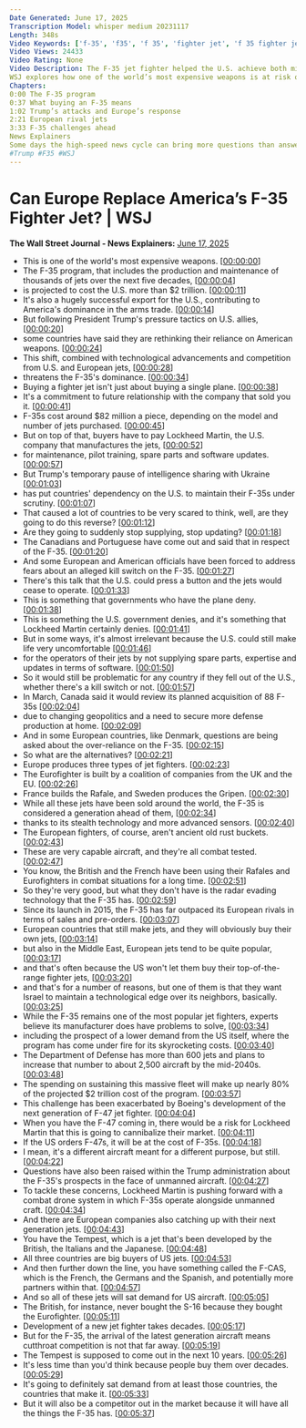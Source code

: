 ```yaml
---
Date Generated: June 17, 2025
Transcription Model: whisper medium 20231117
Length: 348s
Video Keywords: ['f-35', 'f35', 'f 35', 'fighter jet', 'f 35 fighter jet', 'trump', 'trump news', 'weapons', 'military', 'european jets', 'us exports', 'lockheed martin', 'lockheed martin f-35 lightning ii', 'us aid to ukraine', 'ukraine news', 'ukraine f35', 'geopolitics', 'eurofighter', 'france rafale', 'rafale fighter jet', 'gripen', 'sweden gripen', 'aviation', 'f35 fighter jet', 'military aircraft', 'range fighter', 'military aviation', 'us air force', 'department of defense', 'boeing', 'boeing f47', 'f47 fighter jet', 'trump f35', 'combat drones', 'wonews']
Video Views: 24433
Video Rating: None
Video Description: The F-35 jet fighter helped the U.S. achieve both military air superiority and billions in trade for years. But President Trump’s recent rhetoric has forced some American allies to reconsider their reliance on the aircraft and eye European alternatives like the U.K. and EU’s Eurofighter, France’s Rafale and Sweden’s Gripen. 
WSJ explores how one of the world’s most expensive weapons is at risk of losing its dominance. 
Chapters: 
0:00 The F-35 program
0:37 What buying an F-35 means
1:02 Trump’s attacks and Europe’s response
2:21 European rival jets
3:33 F-35 challenges ahead
News Explainers
Some days the high-speed news cycle can bring more questions than answers. WSJ’s news explainers break down the day's biggest stories into bite-size pieces to help you make sense of the news.
#Trump #F35 #WSJ
---
```


# Can Europe Replace America’s F-35 Fighter Jet? | WSJ
**The Wall Street Journal - News Explainers:** [June 17, 2025](https://www.youtube.com/watch?v=FFFP24_UH1U)
*  This is one of the world's most expensive weapons. [[00:00:00](https://www.youtube.com/watch?v=FFFP24_UH1U&t=0.0s)]
*  The F-35 program, that includes the production and maintenance of thousands of jets over the next five decades, [[00:00:04](https://www.youtube.com/watch?v=FFFP24_UH1U&t=4.5600000000000005s)]
*  is projected to cost the U.S. more than $2 trillion. [[00:00:11](https://www.youtube.com/watch?v=FFFP24_UH1U&t=11.0s)]
*  It's also a hugely successful export for the U.S., contributing to America's dominance in the arms trade. [[00:00:14](https://www.youtube.com/watch?v=FFFP24_UH1U&t=14.6s)]
*  But following President Trump's pressure tactics on U.S. allies, [[00:00:20](https://www.youtube.com/watch?v=FFFP24_UH1U&t=20.96s)]
*  some countries have said they are rethinking their reliance on American weapons. [[00:00:24](https://www.youtube.com/watch?v=FFFP24_UH1U&t=24.400000000000002s)]
*  This shift, combined with technological advancements and competition from U.S. and European jets, [[00:00:28](https://www.youtube.com/watch?v=FFFP24_UH1U&t=28.84s)]
*  threatens the F-35's dominance. [[00:00:34](https://www.youtube.com/watch?v=FFFP24_UH1U&t=34.48s)]
*  Buying a fighter jet isn't just about buying a single plane. [[00:00:38](https://www.youtube.com/watch?v=FFFP24_UH1U&t=38.32s)]
*  It's a commitment to future relationship with the company that sold you it. [[00:00:41](https://www.youtube.com/watch?v=FFFP24_UH1U&t=41.6s)]
*  F-35s cost around $82 million a piece, depending on the model and number of jets purchased. [[00:00:45](https://www.youtube.com/watch?v=FFFP24_UH1U&t=45.92s)]
*  But on top of that, buyers have to pay Lockheed Martin, the U.S. company that manufactures the jets, [[00:00:52](https://www.youtube.com/watch?v=FFFP24_UH1U&t=52.36s)]
*  for maintenance, pilot training, spare parts and software updates. [[00:00:57](https://www.youtube.com/watch?v=FFFP24_UH1U&t=57.64s)]
*  But Trump's temporary pause of intelligence sharing with Ukraine [[00:01:03](https://www.youtube.com/watch?v=FFFP24_UH1U&t=63.84s)]
*  has put countries' dependency on the U.S. to maintain their F-35s under scrutiny. [[00:01:07](https://www.youtube.com/watch?v=FFFP24_UH1U&t=67.36s)]
*  That caused a lot of countries to be very scared to think, well, are they going to do this reverse? [[00:01:12](https://www.youtube.com/watch?v=FFFP24_UH1U&t=72.4s)]
*  Are they going to suddenly stop supplying, stop updating? [[00:01:18](https://www.youtube.com/watch?v=FFFP24_UH1U&t=78.08s)]
*  The Canadians and Portuguese have come out and said that in respect of the F-35. [[00:01:20](https://www.youtube.com/watch?v=FFFP24_UH1U&t=80.76s)]
*  And some European and American officials have been forced to address fears about an alleged kill switch on the F-35. [[00:01:27](https://www.youtube.com/watch?v=FFFP24_UH1U&t=87.03999999999999s)]
*  There's this talk that the U.S. could press a button and the jets would cease to operate. [[00:01:33](https://www.youtube.com/watch?v=FFFP24_UH1U&t=93.64s)]
*  This is something that governments who have the plane deny. [[00:01:38](https://www.youtube.com/watch?v=FFFP24_UH1U&t=98.92s)]
*  This is something the U.S. government denies, and it's something that Lockheed Martin certainly denies. [[00:01:41](https://www.youtube.com/watch?v=FFFP24_UH1U&t=101.56s)]
*  But in some ways, it's almost irrelevant because the U.S. could still make life very uncomfortable [[00:01:46](https://www.youtube.com/watch?v=FFFP24_UH1U&t=106.03999999999999s)]
*  for the operators of their jets by not supplying spare parts, expertise and updates in terms of software. [[00:01:50](https://www.youtube.com/watch?v=FFFP24_UH1U&t=110.8s)]
*  So it would still be problematic for any country if they fell out of the U.S., whether there's a kill switch or not. [[00:01:57](https://www.youtube.com/watch?v=FFFP24_UH1U&t=117.8s)]
*  In March, Canada said it would review its planned acquisition of 88 F-35s [[00:02:04](https://www.youtube.com/watch?v=FFFP24_UH1U&t=124.08s)]
*  due to changing geopolitics and a need to secure more defense production at home. [[00:02:09](https://www.youtube.com/watch?v=FFFP24_UH1U&t=129.48s)]
*  And in some European countries, like Denmark, questions are being asked about the over-reliance on the F-35. [[00:02:15](https://www.youtube.com/watch?v=FFFP24_UH1U&t=135.04s)]
*  So what are the alternatives? [[00:02:21](https://www.youtube.com/watch?v=FFFP24_UH1U&t=141.88s)]
*  Europe produces three types of jet fighters. [[00:02:23](https://www.youtube.com/watch?v=FFFP24_UH1U&t=143.72s)]
*  The Eurofighter is built by a coalition of companies from the UK and the EU. [[00:02:26](https://www.youtube.com/watch?v=FFFP24_UH1U&t=146.44s)]
*  France builds the Rafale, and Sweden produces the Gripen. [[00:02:30](https://www.youtube.com/watch?v=FFFP24_UH1U&t=150.92s)]
*  While all these jets have been sold around the world, the F-35 is considered a generation ahead of them, [[00:02:34](https://www.youtube.com/watch?v=FFFP24_UH1U&t=154.6s)]
*  thanks to its stealth technology and more advanced sensors. [[00:02:40](https://www.youtube.com/watch?v=FFFP24_UH1U&t=160.32s)]
*  The European fighters, of course, aren't ancient old rust buckets. [[00:02:43](https://www.youtube.com/watch?v=FFFP24_UH1U&t=163.76s)]
*  These are very capable aircraft, and they're all combat tested. [[00:02:47](https://www.youtube.com/watch?v=FFFP24_UH1U&t=167.79999999999998s)]
*  You know, the British and the French have been using their Rafales and Eurofighters in combat situations for a long time. [[00:02:51](https://www.youtube.com/watch?v=FFFP24_UH1U&t=171.44s)]
*  So they're very good, but what they don't have is the radar evading technology that the F-35 has. [[00:02:59](https://www.youtube.com/watch?v=FFFP24_UH1U&t=179.67999999999998s)]
*  Since its launch in 2015, the F-35 has far outpaced its European rivals in terms of sales and pre-orders. [[00:03:07](https://www.youtube.com/watch?v=FFFP24_UH1U&t=187.16s)]
*  European countries that still make jets, and they will obviously buy their own jets, [[00:03:14](https://www.youtube.com/watch?v=FFFP24_UH1U&t=194.4s)]
*  but also in the Middle East, European jets tend to be quite popular, [[00:03:17](https://www.youtube.com/watch?v=FFFP24_UH1U&t=197.76s)]
*  and that's often because the US won't let them buy their top-of-the-range fighter jets, [[00:03:20](https://www.youtube.com/watch?v=FFFP24_UH1U&t=200.68s)]
*  and that's for a number of reasons, but one of them is that they want Israel to maintain a technological edge over its neighbors, basically. [[00:03:25](https://www.youtube.com/watch?v=FFFP24_UH1U&t=205.48000000000002s)]
*  While the F-35 remains one of the most popular jet fighters, experts believe its manufacturer does have problems to solve, [[00:03:34](https://www.youtube.com/watch?v=FFFP24_UH1U&t=214.0s)]
*  including the prospect of a lower demand from the US itself, where the program has come under fire for its skyrocketing costs. [[00:03:40](https://www.youtube.com/watch?v=FFFP24_UH1U&t=220.92000000000002s)]
*  The Department of Defense has more than 600 jets and plans to increase that number to about 2,500 aircraft by the mid-2040s. [[00:03:48](https://www.youtube.com/watch?v=FFFP24_UH1U&t=228.28s)]
*  The spending on sustaining this massive fleet will make up nearly 80% of the projected $2 trillion cost of the program. [[00:03:57](https://www.youtube.com/watch?v=FFFP24_UH1U&t=237.16s)]
*  This challenge has been exacerbated by Boeing's development of the next generation of F-47 jet fighter. [[00:04:04](https://www.youtube.com/watch?v=FFFP24_UH1U&t=244.52s)]
*  When you have the F-47 coming in, there would be a risk for Lockheed Martin that this is going to cannibalize their market. [[00:04:11](https://www.youtube.com/watch?v=FFFP24_UH1U&t=251.04s)]
*  If the US orders F-47s, it will be at the cost of F-35s. [[00:04:18](https://www.youtube.com/watch?v=FFFP24_UH1U&t=258.52s)]
*  I mean, it's a different aircraft meant for a different purpose, but still. [[00:04:22](https://www.youtube.com/watch?v=FFFP24_UH1U&t=262.96s)]
*  Questions have also been raised within the Trump administration about the F-35's prospects in the face of unmanned aircraft. [[00:04:27](https://www.youtube.com/watch?v=FFFP24_UH1U&t=267.28s)]
*  To tackle these concerns, Lockheed Martin is pushing forward with a combat drone system in which F-35s operate alongside unmanned craft. [[00:04:34](https://www.youtube.com/watch?v=FFFP24_UH1U&t=274.71999999999997s)]
*  And there are European companies also catching up with their next generation jets. [[00:04:43](https://www.youtube.com/watch?v=FFFP24_UH1U&t=283.76s)]
*  You have the Tempest, which is a jet that's been developed by the British, the Italians and the Japanese. [[00:04:48](https://www.youtube.com/watch?v=FFFP24_UH1U&t=288.8s)]
*  All three countries are big buyers of US jets. [[00:04:53](https://www.youtube.com/watch?v=FFFP24_UH1U&t=293.92s)]
*  And then further down the line, you have something called the F-CAS, which is the French, the Germans and the Spanish, and potentially more partners within that. [[00:04:57](https://www.youtube.com/watch?v=FFFP24_UH1U&t=297.16s)]
*  And so all of these jets will sat demand for US aircraft. [[00:05:05](https://www.youtube.com/watch?v=FFFP24_UH1U&t=305.8s)]
*  The British, for instance, never bought the S-16 because they bought the Eurofighter. [[00:05:11](https://www.youtube.com/watch?v=FFFP24_UH1U&t=311.04s)]
*  Development of a new jet fighter takes decades. [[00:05:17](https://www.youtube.com/watch?v=FFFP24_UH1U&t=317.16s)]
*  But for the F-35, the arrival of the latest generation aircraft means cutthroat competition is not that far away. [[00:05:19](https://www.youtube.com/watch?v=FFFP24_UH1U&t=319.96000000000004s)]
*  The Tempest is supposed to come out in the next 10 years. [[00:05:26](https://www.youtube.com/watch?v=FFFP24_UH1U&t=326.92s)]
*  It's less time than you'd think because people buy them over decades. [[00:05:29](https://www.youtube.com/watch?v=FFFP24_UH1U&t=329.8s)]
*  It's going to definitely sat demand from at least those countries, the countries that make it. [[00:05:33](https://www.youtube.com/watch?v=FFFP24_UH1U&t=333.0s)]
*  But it will also be a competitor out in the market because it will have all the things the F-35 has. [[00:05:37](https://www.youtube.com/watch?v=FFFP24_UH1U&t=337.8s)]
